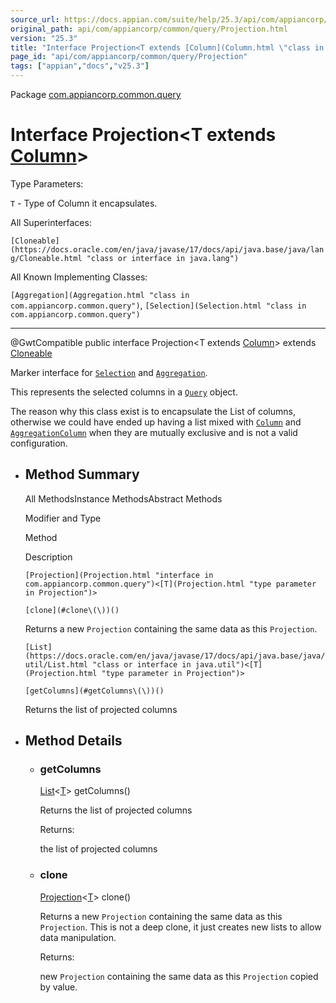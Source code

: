 ```yaml
---
source_url: https://docs.appian.com/suite/help/25.3/api/com/appiancorp/common/query/Projection.html
original_path: api/com/appiancorp/common/query/Projection.html
version: "25.3"
title: "Interface Projection<T extends [Column](Column.html \"class in com.appiancorp.common.query\")\>"
page_id: "api/com/appiancorp/common/query/Projection"
tags: ["appian","docs","v25.3"]
---
```



Package [com.appiancorp.common.query](package-summary.html)

# Interface Projection<T extends [Column](Column.html "class in com.appiancorp.common.query")\>

Type Parameters:

`T` - Type of Column it encapsulates.

All Superinterfaces:

`[Cloneable](https://docs.oracle.com/en/java/javase/17/docs/api/java.base/java/lang/Cloneable.html "class or interface in java.lang")`

All Known Implementing Classes:

`[Aggregation](Aggregation.html "class in com.appiancorp.common.query")`, `[Selection](Selection.html "class in com.appiancorp.common.query")`

* * *

@GwtCompatible public interface Projection<T extends [Column](Column.html "class in com.appiancorp.common.query")\> extends [Cloneable](https://docs.oracle.com/en/java/javase/17/docs/api/java.base/java/lang/Cloneable.html "class or interface in java.lang")

Marker interface for [`Selection`](Selection.html "class in com.appiancorp.common.query") and [`Aggregation`](Aggregation.html "class in com.appiancorp.common.query").

This represents the selected columns in a [`Query`](Query.html "class in com.appiancorp.common.query") object.

The reason why this class exist is to encapsulate the List of columns, otherwise we could have ended up having a list mixed with [`Column`](Column.html "class in com.appiancorp.common.query") and [`AggregationColumn`](AggregationColumn.html "class in com.appiancorp.common.query") when they are mutually exclusive and is not a valid configuration.

-   ## Method Summary

    All MethodsInstance MethodsAbstract Methods

    Modifier and Type

    Method

    Description

    `[Projection](Projection.html "interface in com.appiancorp.common.query")<[T](Projection.html "type parameter in Projection")>`

    `[clone](#clone\(\))()`

    Returns a new `Projection` containing the same data as this `Projection`.

    `[List](https://docs.oracle.com/en/java/javase/17/docs/api/java.base/java/util/List.html "class or interface in java.util")<[T](Projection.html "type parameter in Projection")>`

    `[getColumns](#getColumns\(\))()`

    Returns the list of projected columns

-   ## Method Details

    -   ### getColumns

        [List](https://docs.oracle.com/en/java/javase/17/docs/api/java.base/java/util/List.html "class or interface in java.util")<[T](Projection.html "type parameter in Projection")\> getColumns()

        Returns the list of projected columns

        Returns:

        the list of projected columns

    -   ### clone

        [Projection](Projection.html "interface in com.appiancorp.common.query")<[T](Projection.html "type parameter in Projection")\> clone()

        Returns a new `Projection` containing the same data as this `Projection`. This is not a deep clone, it just creates new lists to allow data manipulation.

        Returns:

        new `Projection` containing the same data as this `Projection` copied by value.